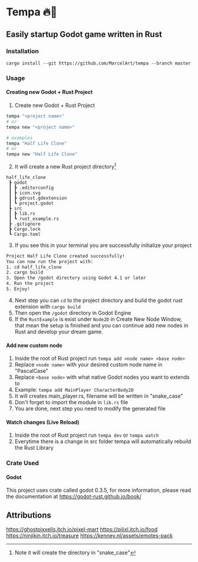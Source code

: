# Tempa 🔥🔨
## Easily startup Godot game written in Rust

### Installation
`cargo install --git https://github.com/MarcelArt/tempa --branch master`

### Usage
#### Creating new Godot + Rust Project
1. Create new Godot + Rust Project
```sh
tempa "<project name>" 
# or
tempa new "<project name>"

# examples
tempa "Half Life Clone" 
# or
tempa new "Half Life Clone" 
```
2. It will create a new Rust project directory[^1]
```
half_life_clone
 ┣ godot
 ┃ ┣ .editorconfig
 ┃ ┣ icon.svg
 ┃ ┣ gdrust.gdextension
 ┃ ┗ project.godot
 ┣ src
 ┃ ┣ lib.rs
 ┃ ┗ rust_example.rs
 ┣ .gitignore
 ┣ Cargo.lock
 ┗ Cargo.toml
```
3. If you see this in your terminal you are successfully initialize your project
```sh
Project Half Life Clone created successfully!
You can now run the project with:
1. cd half_life_clone
2. cargo build
3. Open the /godot directory using Godot 4.1 or later
4. Run the project
5. Enjoy!
```
4. Next step you can `cd` to the project directory and build the godot rust extension with `cargo build`
5. Then open the `/godot` directory in Godot Engine
6. If the `RustExample` is exist under `Node2D` in Create New Node Window, that mean the setup is finished and you can continue add new nodes in Rust and develop your dream game.

#### Add new custom node
1. Inside the root of Rust project run `tempa add <node name> <base node>`
2. Replace `<node name>` with your desired custom node name in "PascalCase"
3. Replace `<base node>` with what native Godot nodes you want to extends to
4. Example: `tempa add MainPlayer CharacterBody2D`
5. It will creates main_player.rs, filename will be written in "snake_case" 
6. Don't forget to import the module in `lib.rs` file
7. You are done, next step you need to modify the generated file

#### Watch changes (Live Reload)
1. Inside the root of Rust project run `tempa dev` or `tempa watch`
2. Everytime there is a change in src folder tempa will automatically rebuild the Rust Library

### Crate Used
#### Godot
This project uses crate called godot 0.3.5, for more information, please read the documentation at https://godot-rust.github.io/book/

[^1]: Note it will create the directory in "snake_case"

## Attributions
https://ghostpixxells.itch.io/pixel-mart
https://piiixl.itch.io/food
https://ninjikin.itch.io/treasure
https://kenney.nl/assets/emotes-pack